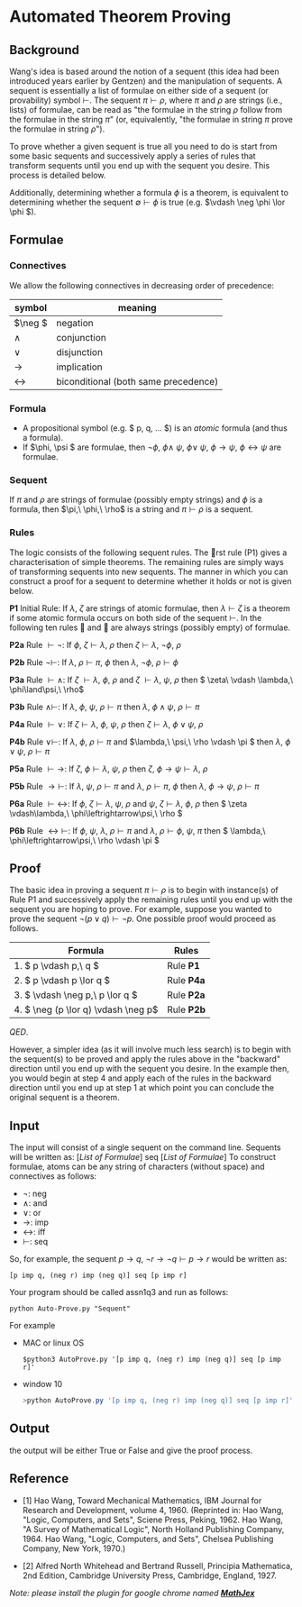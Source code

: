 <script type="text/x-mathjax-config"> 
    MathJax.Hub.Config({ TeX: { equationNumbers: { autoNumber: "all" } } }); 
</script>

<script type="text/x-mathjax-config">
    MathJax.Hub.Config({tex2jax: {
            inlineMath: [ ['$','$'], ["\\(","\\)"] ],
            processEscapes: true
        }
        });
</script>

<script src="https://cdn.mathjax.org/mathjax/latest/MathJax.js?config=TeX-AMS-MML_HTMLorMML" type="text/javascript">
</script>

# Automated Theorem Proving

## **Background**

Wang's idea is based around the notion of a sequent (this idea had been introduced years earlier by
Gentzen) and the manipulation of sequents. A sequent is essentially a list of formulae on either side
of a sequent (or provability) symbol $\vdash$. The sequent $\pi \vdash \rho$, where $\pi$ and $\rho$ are strings (i.e., lists) of formulae, can be read as "the formulae in the string $\rho$ follow from the formulae in the string $\pi$" (or,
equivalently, "the formulae in string $\pi$ prove the formulae in string $\rho$").

To prove whether a given sequent is true all you need to do is start from some basic sequents and
successively apply a series of rules that transform sequents until you end up with the sequent you
desire. This process is detailed below.

Additionally, determining whether a formula $\phi$ is a theorem, is equivalent to determining whether the
sequent $\emptyset \vdash \phi$ is true (e.g. $\vdash \neg \phi \lor \phi $).

## **Formulae**

### **Connectives**

We allow the following connectives in decreasing order of precedence:

symbol            | meaning
------------------|-------------
$\neg $           | negation
$\land$           | conjunction
$\lor$            | disjunction
$\to$             | implication
$\leftrightarrow$ | biconditional (both same precedence)

### **Formula**

- A propositional symbol (e.g. $ p, q, ... $) is an *atomic* formula (and thus a formula).
- If $\phi, \psi $ are formulae, then $\neg\phi,\ \phi \land\ \psi,\ \phi \lor\ \psi,\ \phi \rightarrow \psi,\ \phi \leftrightarrow \psi$ are formulae.

### **Sequent**

If $\pi$ and $\rho$ are strings of formulae (possibly empty strings) and $\phi$ is a formula, then $\pi,\ \phi,\ \rho\$ is a string and $\pi \vdash \rho$ is a sequent.

### **Rules**

The logic consists of the following sequent rules. The rst rule (P1) gives a characterisation of simple
theorems. The remaining rules are simply ways of transforming sequents into new sequents. The
manner in which you can construct a proof for a sequent to determine whether it holds or not is given
below.

**P1** Initial Rule: If $\lambda,\ \zeta$ are strings of atomic formulae, then $\lambda \vdash \zeta$ is a theorem if some atomic formula occurs on both side of the sequent $\vdash$.
In the following ten rules  and  are always strings (possibly empty) of formulae.

**P2a** Rule $\vdash \neg$: If $\phi,\ \zeta \vdash \lambda,\ \rho$ then $\zeta \vdash \lambda,\ \neg \phi,\ \rho$


**P2b** Rule $\neg \vdash$: If $\lambda,\ \rho \vdash \pi,\ \phi$ then $\lambda,\ \neg\phi,\ \rho \vdash \phi$


**P3a** Rule $\vdash\land$: If $\zeta\ \vdash \lambda,\ \phi,\ \rho$ and $\zeta\ \vdash\lambda,\ \psi,\ \rho$ then $ \zeta\ \vdash \lambda,\ \phi\land\psi,\ \rho$


**P3b** Rule $\land\vdash$: If $\lambda,\ \phi,\ \psi,\ \rho \vdash \pi$ then $\lambda,\ \phi\land\psi,\ \rho \vdash \pi$


**P4a** Rule $\vdash\lor$: If $\zeta \vdash \lambda,\ \phi,\ \psi,\ \rho$ then $\zeta \vdash \lambda,\ \phi \lor \psi,\ \rho$


**P4b** Rule $\lor\vdash$: If $\lambda,\ \phi,\ \rho \vdash \pi$ and $\lambda,\ \psi,\ \rho \vdash \pi $ then $\lambda,\ \phi\lor\psi,\ \rho \vdash \pi$


**P5a** Rule $\vdash\to$: If $\zeta,\ \phi \vdash \lambda,\ \psi,\ \rho$ then $\zeta,\ \phi\to\psi \vdash \lambda,\ \rho$


**P5b** Rule $\to\vdash$: If $\lambda,\ \psi,\ \rho \vdash \pi$ and $\lambda,\ \rho \vdash \pi,\ \phi$ then $\lambda,\ \phi\to\psi,\ \rho \vdash \pi$ 


**P6a** Rule $\vdash\leftrightarrow$: If $\phi,\ \zeta \vdash \lambda,\ \psi,\ \rho$ and $\psi,\ \zeta\vdash \lambda,\ \phi,\ \rho$ then $ \zeta \vdash\lambda,\ \phi\leftrightarrow\psi,\ \rho $


**P6b** Rule $\leftrightarrow\vdash$: If $\phi,\ \psi,\ \lambda,\ \rho \vdash \pi$ and $\lambda,\ \rho \vdash \phi,\ \psi,\ \pi$ then $ \lambda,\ \phi\leftrightarrow\psi,\ \rho \vdash \pi $


## **Proof**

The basic idea in proving a sequent $\pi \vdash \rho$ is to begin with instance(s) of Rule P1 and successively
apply the remaining rules until you end up with the sequent you are hoping to prove.
For example, suppose you wanted to prove the sequent $\neg (p \lor q) \vdash \neg p$. One possible proof would proceed
as follows.

Formula                             | Rules
------------------------------------|------------
1. $ p \vdash p,\ q $               | Rule **P1**
2. $ p \vdash p \lor q $            | Rule **P4a**
3. $ \vdash \neg p,\ p \lor q $     | Rule **P2a**
4. $ \neg (p \lor q) \vdash \neg p$ | Rule **P2b**
$QED.$

However, a simpler idea (as it will involve much less search) is to begin with the sequent(s) to be proved
and apply the rules above in the "backward" direction until you end up with the sequent you desire.
In the example then, you would begin at step 4 and apply each of the rules in the backward direction
until you end up at step 1 at which point you can conclude the original sequent is a theorem.

## **Input**

The input will consist of a single sequent on the command line. Sequents will be written as:
[_List of Formulae_] seq [_List of Formulae_] To construct formulae, atoms can be any string of characters (without space) and connectives as follows:

- $\neg$: neg
- $\land$: and
- $\lor$: or
- $\to$: imp
- $\leftrightarrow$: iff
- $\vdash$: seq
  
So, for example, the sequent $p \to q,\ \neg r \to \neg q \vdash p \to r$ would be written as:

    [p imp q, (neg r) imp (neg q)] seq [p imp r]

Your program should be called assn1q3 and run as follows:

    python Auto-Prove.py "Sequent"

For example

- MAC or linux OS
    ```shell
    $python3 AutoProve.py '[p imp q, (neg r) imp (neg q)] seq [p imp r]'
    ```
-  window 10
    ```powershell
    >python AutoProve.py '[p imp q, (neg r) imp (neg q)] seq [p imp r]'
    ```

## **Output**

the output will be either True or False and give the proof process.

## **Reference**

- [1] Hao Wang, Toward Mechanical Mathematics, IBM Journal for Research and Development, volume
4, 1960. (Reprinted in: Hao Wang, "Logic, Computers, and Sets", Sciene Press, Peking, 1962. Hao
Wang, "A Survey of Mathematical Logic", North Holland Publishing Company, 1964. Hao Wang,
"Logic, Computers, and Sets", Chelsea Publishing Company, New York, 1970.)

- [2] Alfred North Whitehead and Bertrand Russell, Principia Mathematica, 2nd Edition, Cambridge
University Press, Cambridge, England, 1927.



_Note: please install the plugin for google chrome named_ [_**MathJex**_](https://chrome.google.com/webstore/detail/mathjax-plugin-for-github/ioemnmodlmafdkllaclgeombjnmnbima)